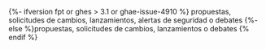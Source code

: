 {%- ifversion fpt or ghes > 3.1 or ghae-issue-4910 %}
propuestas, solicitudes de cambios, lanzamientos, alertas de seguridad o debates
{%- else %}propuestas, solicitudes de cambios, lanzamientos o debates
{% endif %}
<!-- `else` statement probably not picked up by GHES 3.1 deprecation script. Will need to review here -->
